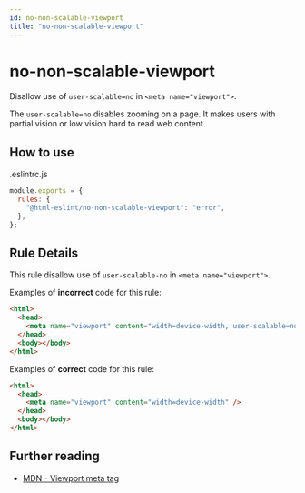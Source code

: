 ```yaml
---
id: no-non-scalable-viewport
title: "no-non-scalable-viewport"
---
```


# no-non-scalable-viewport

Disallow use of `user-scalable=no` in `<meta name="viewport">`.

The `user-scalable=no` disables zooming on a page. It makes users with partial vision or low vision hard to read web content.

## How to use

.eslintrc.js

```js
module.exports = {
  rules: {
    "@html-eslint/no-non-scalable-viewport": "error",
  },
};
```

## Rule Details

This rule disallow use of `user-scalable-no` in `<meta name="viewport">`.

Examples of **incorrect** code for this rule:

```html
<html>
  <head>
    <meta name="viewport" content="width=device-width, user-scalable=no" />
  </head>
  <body></body>
</html>
```

Examples of **correct** code for this rule:

```html
<html>
  <head>
    <meta name="viewport" content="width=device-width" />
  </head>
  <body></body>
</html>
```

## Further reading

- [MDN - Viewport meta tag](https://developer.mozilla.org/en-US/docs/Web/HTML/Viewport_meta_tag)

